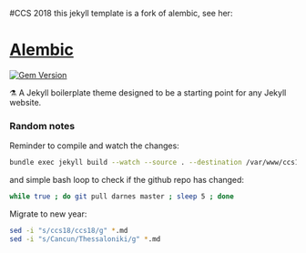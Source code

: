 #CCS 2018
this jekyll template is a fork of alembic, see her:
# [Alembic](https://alembic.darn.es/)
[![Gem Version](https://badge.fury.io/rb/alembic-jekyll-theme.svg)](https://badge.fury.io/rb/alembic-jekyll-theme)

⚗ A Jekyll boilerplate theme designed to be a starting point for any Jekyll website.

### Random notes
Reminder to compile and watch the changes:

```bash
bundle exec jekyll build --watch --source . --destination /var/www/ccs18/
```

and simple bash loop to check if the github repo has changed:
```bash
while true ; do git pull darnes master ; sleep 5 ; done 
```

Migrate to new year:
```bash
sed -i "s/ccs18/ccs18/g" *.md      
sed -i "s/Cancun/Thessaloniki/g" *.md 
```


